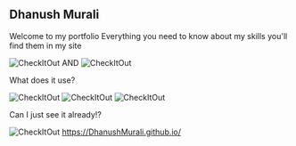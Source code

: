 ## Dhanush Murali

Welcome to my portfolio
Everything you need to know about my skills you'll find them in my site

![CheckItOut](http://forthebadge.com/images/badges/built-with-swag.svg) AND ![CheckItOut](http://forthebadge.com/images/badges/powered-by-electricity.svg) 


What does it use?

![CheckItOut](http://forthebadge.com/images/badges/uses-html.svg) ![CheckItOut](http://forthebadge.com/images/badges/uses-css.svg) ![CheckItOut](http://forthebadge.com/images/badges/uses-js.svg) 

Can I just see it already!?

![CheckItOut](http://forthebadge.com/images/badges/check-it-out.svg)
https://DhanushMurali.github.io/

